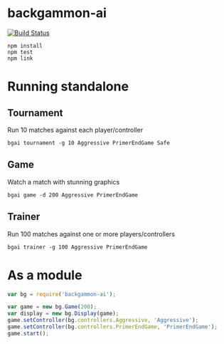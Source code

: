 backgammon-ai
=============

[![Build Status](https://drone.io/github.com/kosmobot/backgammon-ai/status.png)](https://drone.io/github.com/kosmobot/backgammon-ai/latest)

````
npm install
npm test
npm link
````

Running standalone
==================
Tournament
----------
Run 10 matches against each player/controller
````
bgai tournament -g 10 Aggressive PrimerEndGame Safe
````
Game
----
Watch a match with stunning graphics
````
bgai game -d 200 Aggressive PrimerEndGame
````
Trainer
-------
Run 100 matches against one or more players/controllers
````
bgai trainer -g 100 Aggressive PrimerEndGame
````

As a module
===========
````javascript
var bg = require('backgammon-ai');

var game = new bg.Game(200);
var display = new bg.Display(game);
game.setController(bg.controllers.Aggressive, 'Aggressive');
game.setController(bg.controllers.PrimerEndGame, 'PrimerEndGame');
game.start();
````

